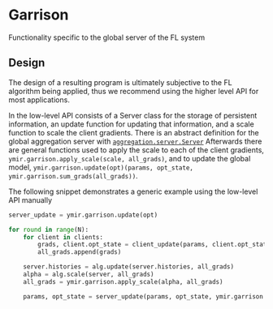 # Garrison
Functionality specific to the global server of the FL system

## Design
The design of a resulting program is ultimately subjective to the FL algorithm being applied,
thus we recommend using the higher level API for most applications.

In the low-level API consists of a Server class for the storage of persistent information,
an update function for updating that information, and a scale function to scale the client gradients.
There is an abstract definition for the global aggregation server with [`aggregation.server.Server`](aggregation.server.py)
Afterwards there are general functions used to apply the scale to each of the client gradients, `ymir.garrison.apply_scale(scale, all_grads)`, and to
update the global model, `ymir.garrison.update(opt)(params, opt_state, ymir.garrison.sum_grads(all_grads))`.

The following snippet demonstrates a generic example using the low-level API manually
~~~python
server_update = ymir.garrison.update(opt)

for round in range(N):
    for client in clients:
        grads, client.opt_state = client_update(params, client.opt_state, *next(client.data))
        all_grads.append(grads)

    server.histories = alg.update(server.histories, all_grads)
    alpha = alg.scale(server, all_grads)
    all_grads = ymir.garrison.apply_scale(alpha, all_grads)

    params, opt_state = server_update(params, opt_state, ymir.garrison.sum_grads(all_grads))
~~~
